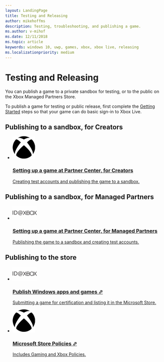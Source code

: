 ```yaml
---
layout: LandingPage
title: Testing and Releasing
author: mikehoffms
description: Testing, troubleshooting, and publishing a game.
ms.author: v-mihof
ms.date: 12/11/2018
ms.topic: article
keywords: windows 10, uwp, games, xbox, xbox live, releasing
ms.localizationpriority: medium
---
```


<h1>Testing and Releasing</h1>

<p>
  You can publish a game to a private sandbox for testing, or to the public on the Xbox Managed Partners Store.
</p>
<p>
  To publish a game for testing or public release, first complete the <a href="../get-started/index.md">Getting Started</a> steps so that your game can do basic sign-in to Xbox Live.
</p>


<h2>Publishing to a sandbox, for Creators</h2>

<ul class="cardsY panelContent cols cols2">
    <li>
        <a href="../get-started/setup-partner-center/setup-partner-center-creators.md">
            <div class="cardSize">
                <div class="cardPadding">
                    <div class="card">
                        <div class="cardImageOuter">
                            <div class="cardImage">
                                <img src="../images/getting_started/xboxicon1.svg" alt="Setting up a game at Partner Center, for Creators"/>
                            </div>
                        </div>
                        <div class="cardText">
                            <h3>Setting up a game at Partner Center, for Creators</h3>
                            <p>Creating test accounts and publishing the game to a sandbox.</p>
                        </div>
                    </div>
                </div>
            </div>
        </a>
    </li>
</ul>


<h2>Publishing to a sandbox, for Managed Partners</h2>

<ul class="cardsY panelContent cols cols2">
    <li>
        <a href="../get-started/setup-partner-center/setup-partner-center-id-partners.md">
            <div class="cardSize">
                <div class="cardPadding">
                    <div class="card">
                        <div class="cardImageOuter">
                            <div class="cardImage">
                                <img src="../images/getting_started/ID@XBOXicon.svg" alt="Setting up a game at Partner Center, for Managed Partners"/>
                            </div>
                        </div>
                        <div class="cardText">
                            <h3>Setting up a game at Partner Center, for Managed Partners</h3>
                            <p>Publishing the game to a sandbox and creating test accounts.</p>
                        </div>
                    </div>
                </div>
            </div>
        </a>
    </li>
</ul>


<h2>Publishing to the store</h2>

<ul class="cardsY panelContent cols cols2">
    <li>
        <a href="https://docs.microsoft.com/windows/uwp/publish/" target="_blank">
            <div class="cardSize">
                <div class="cardPadding">
                    <div class="card">
                        <div class="cardImageOuter">
                            <div class="cardImage">
                                <img src="../images/getting_started/ID@XBOXicon.svg" alt="Publish Windows apps and games"/>
                            </div>
                        </div>
                        <div class="cardText">
                            <h3>Publish Windows apps and games &#11008;</h3>
                            <p>Submitting a game for certification and listing it in the Microsoft Store.</p>
                        </div>
                    </div>
                </div>
            </div>
        </a>
    </li>
    <li>
        <a href="https://docs.microsoft.com/legal/windows/agreements/store-policies" target="_blank">
            <div class="cardSize">
                <div class="cardPadding">
                    <div class="card">
                        <div class="cardImageOuter">
                            <div class="cardImage">
                                <img src="../images/getting_started/xboxicon1.svg" alt="Microsoft Store Policies"/>
                            </div>
                        </div>
                        <div class="cardText">
                            <h3>Microsoft Store Policies &#11008;</h3>
                            <p>Includes Gaming and Xbox Policies.</p>
                        </div>
                    </div>
                </div>
            </div>
        </a>
    </li>
</ul>
